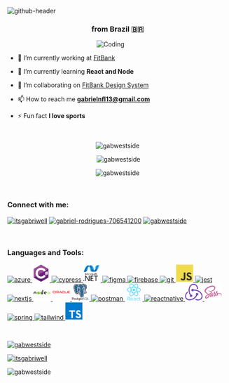 ![github-header](https://user-images.githubusercontent.com/60760967/235370090-5f888ef8-85f3-471b-9869-fb0f90903980.png)

<h3 align="center">from Brazil 🇧🇷</h3>

<img align="right" alt="Coding" width="300" src="https://media2.giphy.com/media/v1.Y2lkPTc5MGI3NjExMDFjZWI5YzQ4OWUwMDAwYWNiMzg4OTFkN2NhNTU3NDkyMzk3ZWM3MSZlcD12MV9pbnRlcm5hbF9naWZzX2dpZklkJmN0PWc/qgQUggAC3Pfv687qPC/giphy.gif" />

<br />

- 🔭 I’m currently working at [FitBank](https://fitbank.com.br/)

- 🌱 I’m currently learning **React and Node**

- 👯 I’m collaborating on [FitBank Design System](https://www.npmjs.com/package/design-system-fitbank-450)

- 📫 How to reach me **gabrielnfl13@gmail.com**

- ⚡ Fun fact **I love sports**

<br />

<p align="center" width="100%"><img src="https://github-readme-stats.vercel.app/api/top-langs?username=gabwestside&show_icons=true&theme=dracula&locale=en&layout=compact" alt="gabwestside" /></p>

<p align="center">&nbsp;<img src="https://github-readme-stats.vercel.app/api?username=gabwestside&show_icons=true&theme=dracula&locale=en" alt="gabwestside" /></p>

<p align="center"><img src="https://github-readme-streak-stats.herokuapp.com/?user=gabwestside&theme=dracula&" alt="gabwestside" /></p>


<br />

<h3 align="left">Connect with me:</h3>
<p align="left">
<a href="https://twitter.com/itsgabriwell" target="blank"><img align="center" src="https://raw.githubusercontent.com/rahuldkjain/github-profile-readme-generator/master/src/images/icons/Social/twitter.svg" alt="itsgabriwell" height="30" width="40" /></a>
<a href="https://linkedin.com/in/gabriel-rodrigues-706541200" target="blank"><img align="center" src="https://raw.githubusercontent.com/rahuldkjain/github-profile-readme-generator/master/src/images/icons/Social/linked-in-alt.svg" alt="gabriel-rodrigues-706541200" height="30" width="40" /></a>
<a href="https://instagram.com/gabwestside" target="blank"><img align="center" src="https://raw.githubusercontent.com/rahuldkjain/github-profile-readme-generator/master/src/images/icons/Social/instagram.svg" alt="gabwestside" height="30" width="40" /></a>
</p>

<br />

<h3 align="left">Languages and Tools:</h3>
<p align="left"> <a href="https://azure.microsoft.com/en-in/" target="_blank" rel="noreferrer"> <img src="https://www.vectorlogo.zone/logos/microsoft_azure/microsoft_azure-icon.svg" alt="azure" width="40" height="40"/> </a> <a href="https://www.w3schools.com/cs/" target="_blank" rel="noreferrer"> <img src="https://raw.githubusercontent.com/devicons/devicon/master/icons/csharp/csharp-original.svg" alt="csharp" width="40" height="40"/> </a> <a href="https://www.cypress.io" target="_blank" rel="noreferrer"> <img src="https://raw.githubusercontent.com/simple-icons/simple-icons/6e46ec1fc23b60c8fd0d2f2ff46db82e16dbd75f/icons/cypress.svg" alt="cypress" width="40" height="40"/> </a> <a href="https://dotnet.microsoft.com/" target="_blank" rel="noreferrer"> <img src="https://raw.githubusercontent.com/devicons/devicon/master/icons/dot-net/dot-net-original-wordmark.svg" alt="dotnet" width="40" height="40"/> </a> <a href="https://www.figma.com/" target="_blank" rel="noreferrer"> <img src="https://www.vectorlogo.zone/logos/figma/figma-icon.svg" alt="figma" width="40" height="40"/> </a> <a href="https://firebase.google.com/" target="_blank" rel="noreferrer"> <img src="https://www.vectorlogo.zone/logos/firebase/firebase-icon.svg" alt="firebase" width="40" height="40"/> </a> <a href="https://git-scm.com/" target="_blank" rel="noreferrer"> <img src="https://www.vectorlogo.zone/logos/git-scm/git-scm-icon.svg" alt="git" width="40" height="40"/> </a> <a href="https://developer.mozilla.org/en-US/docs/Web/JavaScript" target="_blank" rel="noreferrer"> <img src="https://raw.githubusercontent.com/devicons/devicon/master/icons/javascript/javascript-original.svg" alt="javascript" width="40" height="40"/> </a> <a href="https://jestjs.io" target="_blank" rel="noreferrer"> <img src="https://www.vectorlogo.zone/logos/jestjsio/jestjsio-icon.svg" alt="jest" width="40" height="40"/> </a> <a href="https://nextjs.org/" target="_blank" rel="noreferrer"> <img src="https://cdn.worldvectorlogo.com/logos/nextjs-2.svg" alt="nextjs" width="40" height="40"/> </a> <a href="https://nodejs.org" target="_blank" rel="noreferrer"> <img src="https://raw.githubusercontent.com/devicons/devicon/master/icons/nodejs/nodejs-original-wordmark.svg" alt="nodejs" width="40" height="40"/> </a> <a href="https://www.oracle.com/" target="_blank" rel="noreferrer"> <img src="https://raw.githubusercontent.com/devicons/devicon/master/icons/oracle/oracle-original.svg" alt="oracle" width="40" height="40"/> </a> <a href="https://www.postgresql.org" target="_blank" rel="noreferrer"> <img src="https://raw.githubusercontent.com/devicons/devicon/master/icons/postgresql/postgresql-original-wordmark.svg" alt="postgresql" width="40" height="40"/> </a> <a href="https://postman.com" target="_blank" rel="noreferrer"> <img src="https://www.vectorlogo.zone/logos/getpostman/getpostman-icon.svg" alt="postman" width="40" height="40"/> </a> <a href="https://reactjs.org/" target="_blank" rel="noreferrer"> <img src="https://raw.githubusercontent.com/devicons/devicon/master/icons/react/react-original-wordmark.svg" alt="react" width="40" height="40"/> </a> <a href="https://reactnative.dev/" target="_blank" rel="noreferrer"> <img src="https://reactnative.dev/img/header_logo.svg" alt="reactnative" width="40" height="40"/> </a> <a href="https://redux.js.org" target="_blank" rel="noreferrer"> <img src="https://raw.githubusercontent.com/devicons/devicon/master/icons/redux/redux-original.svg" alt="redux" width="40" height="40"/> </a> <a href="https://sass-lang.com" target="_blank" rel="noreferrer"> <img src="https://raw.githubusercontent.com/devicons/devicon/master/icons/sass/sass-original.svg" alt="sass" width="40" height="40"/> </a> <a href="https://spring.io/" target="_blank" rel="noreferrer"> <img src="https://www.vectorlogo.zone/logos/springio/springio-icon.svg" alt="spring" width="40" height="40"/> </a> <a href="https://tailwindcss.com/" target="_blank" rel="noreferrer"> <img src="https://www.vectorlogo.zone/logos/tailwindcss/tailwindcss-icon.svg" alt="tailwind" width="40" height="40"/> </a> <a href="https://www.typescriptlang.org/" target="_blank" rel="noreferrer"> <img src="https://raw.githubusercontent.com/devicons/devicon/master/icons/typescript/typescript-original.svg" alt="typescript" width="40" height="40"/> </a> </p>

<br />

<p align="left" > <a href="https://github.com/ryo-ma/github-profile-trophy"><img src="https://github-profile-trophy.vercel.app/?username=gabwestside&theme=dracula&" alt="gabwestside" /></a> </p>

<p align="left"> <a href="https://twitter.com/itsgabriwell" target="blank"><img src="https://img.shields.io/twitter/follow/itsgabriwell?logo=twitter&style=for-the-badge" alt="itsgabriwell" /></a> </p>

<p align="left"> <img src="https://komarev.com/ghpvc/?username=gabwestside&label=Profile%20views&color=0e75b6&style=flat" alt="gabwestside" /> </p>

